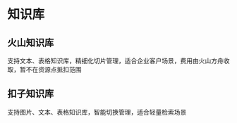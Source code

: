 # 知识库

## 火山知识库
支持文本、表格知识库，精细化切片管理，适合企业客户场景，费用由火山方舟收取，暂不在资源点抵扣范围

## 扣子知识库

支持图片、文本、表格知识库，智能切换管理，适合轻量检索场景